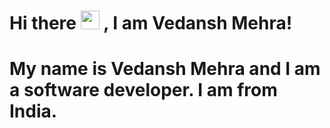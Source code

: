  <h1>Hi there <img src="https://raw.githubusercontent.com/MartinHeinz/MartinHeinz/master/wave.gif" width="30px"> , I am Vedansh Mehra!<h1>
 My name is Vedansh Mehra and I am a software developer. I am from India.
